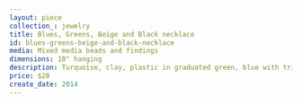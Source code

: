 ```yaml
---
layout: piece
collection_: jewelry
title: Blues, Greens, Beige and Black necklace
id: blues-greens-beige-and-black-necklace
media: Mixed media beads and findings
dimensions: 10" hanging
description: Turquoise, clay, plastic in graduated green, blue with triangle spacers and findings with metal clasp.
price: $28
create_date: 2014
---
```

